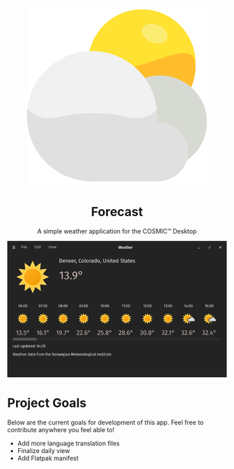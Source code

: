 <div align="center">
  <img src="res/icons/hicolor/scalable/apps/com.jwestall.Weather.svg">
  <h1>Forecast</h1>
  <p>A simple weather application for the COSMIC™ Desktop</p>
  <img src="screenshots/window.png"></img>
</div>

# Project Goals

Below are the current goals for development of this app. Feel free to contribute anywhere you feel able to!

- Add more language translation files
- Finalize daily view
- Add Flatpak manifest
